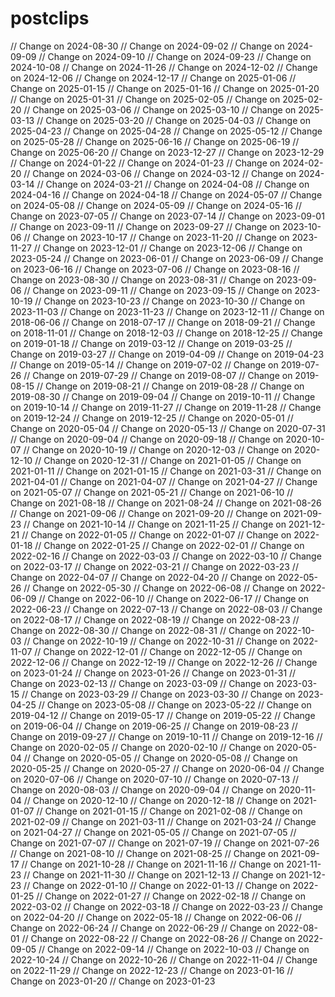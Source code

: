 # postclips
// Change on 2024-08-30
// Change on 2024-09-02
// Change on 2024-09-09
// Change on 2024-09-10
// Change on 2024-09-23
// Change on 2024-10-08
// Change on 2024-11-26
// Change on 2024-12-02
// Change on 2024-12-06
// Change on 2024-12-17
// Change on 2025-01-06
// Change on 2025-01-15
// Change on 2025-01-16
// Change on 2025-01-20
// Change on 2025-01-31
// Change on 2025-02-05
// Change on 2025-02-20
// Change on 2025-03-06
// Change on 2025-03-10
// Change on 2025-03-13
// Change on 2025-03-20
// Change on 2025-04-03
// Change on 2025-04-23
// Change on 2025-04-28
// Change on 2025-05-12
// Change on 2025-05-28
// Change on 2025-06-16
// Change on 2025-06-19
// Change on 2025-06-20
// Change on 2023-12-27
// Change on 2023-12-29
// Change on 2024-01-22
// Change on 2024-01-23
// Change on 2024-02-20
// Change on 2024-03-06
// Change on 2024-03-12
// Change on 2024-03-14
// Change on 2024-03-21
// Change on 2024-04-08
// Change on 2024-04-16
// Change on 2024-04-18
// Change on 2024-05-07
// Change on 2024-05-08
// Change on 2024-05-09
// Change on 2024-05-16
// Change on 2023-07-05
// Change on 2023-07-14
// Change on 2023-09-01
// Change on 2023-09-11
// Change on 2023-09-27
// Change on 2023-10-06
// Change on 2023-10-17
// Change on 2023-11-20
// Change on 2023-11-27
// Change on 2023-12-01
// Change on 2023-12-06
// Change on 2023-05-24
// Change on 2023-06-01
// Change on 2023-06-09
// Change on 2023-06-16
// Change on 2023-07-06
// Change on 2023-08-16
// Change on 2023-08-30
// Change on 2023-08-31
// Change on 2023-09-06
// Change on 2023-09-11
// Change on 2023-09-15
// Change on 2023-10-19
// Change on 2023-10-23
// Change on 2023-10-30
// Change on 2023-11-03
// Change on 2023-11-23
// Change on 2023-12-11
// Change on 2018-06-06
// Change on 2018-07-17
// Change on 2018-09-21
// Change on 2018-11-01
// Change on 2018-12-03
// Change on 2018-12-25
// Change on 2019-01-18
// Change on 2019-03-12
// Change on 2019-03-25
// Change on 2019-03-27
// Change on 2019-04-09
// Change on 2019-04-23
// Change on 2019-05-14
// Change on 2019-07-02
// Change on 2019-07-26
// Change on 2019-07-29
// Change on 2019-08-07
// Change on 2019-08-15
// Change on 2019-08-21
// Change on 2019-08-28
// Change on 2019-08-30
// Change on 2019-09-04
// Change on 2019-10-11
// Change on 2019-10-14
// Change on 2019-11-27
// Change on 2019-11-28
// Change on 2019-12-24
// Change on 2019-12-25
// Change on 2020-05-01
// Change on 2020-05-04
// Change on 2020-05-13
// Change on 2020-07-31
// Change on 2020-09-04
// Change on 2020-09-18
// Change on 2020-10-07
// Change on 2020-10-19
// Change on 2020-12-03
// Change on 2020-12-10
// Change on 2020-12-31
// Change on 2021-01-05
// Change on 2021-01-11
// Change on 2021-01-15
// Change on 2021-03-31
// Change on 2021-04-01
// Change on 2021-04-07
// Change on 2021-04-27
// Change on 2021-05-07
// Change on 2021-05-21
// Change on 2021-06-10
// Change on 2021-08-18
// Change on 2021-08-24
// Change on 2021-08-26
// Change on 2021-09-06
// Change on 2021-09-20
// Change on 2021-09-23
// Change on 2021-10-14
// Change on 2021-11-25
// Change on 2021-12-21
// Change on 2022-01-05
// Change on 2022-01-07
// Change on 2022-01-18
// Change on 2022-01-25
// Change on 2022-02-01
// Change on 2022-02-16
// Change on 2022-03-03
// Change on 2022-03-10
// Change on 2022-03-17
// Change on 2022-03-21
// Change on 2022-03-23
// Change on 2022-04-07
// Change on 2022-04-20
// Change on 2022-05-26
// Change on 2022-05-30
// Change on 2022-06-08
// Change on 2022-06-09
// Change on 2022-06-10
// Change on 2022-06-17
// Change on 2022-06-23
// Change on 2022-07-13
// Change on 2022-08-03
// Change on 2022-08-17
// Change on 2022-08-19
// Change on 2022-08-23
// Change on 2022-08-30
// Change on 2022-08-31
// Change on 2022-10-03
// Change on 2022-10-19
// Change on 2022-10-31
// Change on 2022-11-07
// Change on 2022-12-01
// Change on 2022-12-05
// Change on 2022-12-06
// Change on 2022-12-19
// Change on 2022-12-26
// Change on 2023-01-24
// Change on 2023-01-26
// Change on 2023-01-31
// Change on 2023-02-13
// Change on 2023-03-09
// Change on 2023-03-15
// Change on 2023-03-29
// Change on 2023-03-30
// Change on 2023-04-25
// Change on 2023-05-08
// Change on 2023-05-22
// Change on 2019-04-12
// Change on 2019-05-17
// Change on 2019-05-22
// Change on 2019-06-04
// Change on 2019-06-25
// Change on 2019-08-23
// Change on 2019-09-27
// Change on 2019-10-11
// Change on 2019-12-16
// Change on 2020-02-05
// Change on 2020-02-10
// Change on 2020-05-04
// Change on 2020-05-05
// Change on 2020-05-08
// Change on 2020-05-25
// Change on 2020-05-27
// Change on 2020-06-04
// Change on 2020-07-06
// Change on 2020-07-10
// Change on 2020-07-13
// Change on 2020-08-03
// Change on 2020-09-04
// Change on 2020-11-04
// Change on 2020-12-10
// Change on 2020-12-18
// Change on 2021-01-07
// Change on 2021-01-15
// Change on 2021-02-08
// Change on 2021-02-09
// Change on 2021-03-11
// Change on 2021-03-24
// Change on 2021-04-27
// Change on 2021-05-05
// Change on 2021-07-05
// Change on 2021-07-07
// Change on 2021-07-19
// Change on 2021-07-26
// Change on 2021-08-10
// Change on 2021-08-25
// Change on 2021-09-17
// Change on 2021-10-28
// Change on 2021-11-16
// Change on 2021-11-23
// Change on 2021-11-30
// Change on 2021-12-13
// Change on 2021-12-23
// Change on 2022-01-10
// Change on 2022-01-13
// Change on 2022-01-25
// Change on 2022-01-27
// Change on 2022-02-18
// Change on 2022-03-02
// Change on 2022-03-18
// Change on 2022-03-23
// Change on 2022-04-20
// Change on 2022-05-18
// Change on 2022-06-06
// Change on 2022-06-24
// Change on 2022-06-29
// Change on 2022-08-01
// Change on 2022-08-22
// Change on 2022-08-26
// Change on 2022-09-05
// Change on 2022-09-14
// Change on 2022-10-03
// Change on 2022-10-24
// Change on 2022-10-26
// Change on 2022-11-04
// Change on 2022-11-29
// Change on 2022-12-23
// Change on 2023-01-16
// Change on 2023-01-20
// Change on 2023-01-23
